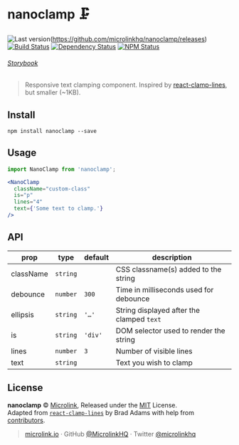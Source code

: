 # nanoclamp 🗜

![Last version](https://img.shields.io/github/tag/microlinkhq/nanoclamp.svg?style=flat-square)(https://github.com/microlinkhq/nanoclamp/releases)
[![Build Status](https://img.shields.io/travis/microlinkhq/nanoclamp/master.svg?style=flat-square)](https://travis-ci.org/microlinkhq/nanoclamp)
[![Dependency Status](https://david-dm.org/microlinkhq/nanoclamp.svg?style=flat-square)](https://david-dm.org/microlinkhq/nanoclamp)
[![NPM Status](https://img.shields.io/npm/dm/nanoclamp.svg?style=flat-square)](https://www.npmjs.org/package/nanoclamp)

###### [Storybook](https://nanoclamp.netlify.com/)

> Responsive text clamping component. Inspired by [react-clamp-lines](https://github.com/zoltantothcom/react-clamp-lines), but smaller (~1KB).

## Install

```
npm install nanoclamp --save
```


## Usage
```jsx
import NanoClamp from 'nanoclamp';

<NanoClamp
  className="custom-class"
  is="p"
  lines="4"
  text={'Some text to clamp.'}
/>

```

## API

prop | type | default | description |
-----|------|--------------------|-------------|
className | `string` |  | CSS classname(s) added to the string
debounce | `number` | `300` | Time in milliseconds used for debounce
ellipsis | `string` | `'…'` | String displayed after the clamped `text`
is | `string` | `'div'` | DOM selector used to render the string
lines | `number` | `3` | Number of visible lines
text | `string` |  | Text you wish to clamp

## License

**nanoclamp** © [Microlink](https://microlink.io), Released under the [MIT](https://github.com/microlinkhq/nanoclamp/blob/master/LICENSE.md) License.<br>
Adapted from [`react-clamp-lines`](https://github.com/zoltantothcom/react-clamp-lines) by Brad Adams with help from [contributors](https://github.com/microlinkhq/nanoclamp/contributors).

> [microlink.io](https://microlink.io) · GitHub [@MicrolinkHQ](https://github.com/microlinkhq) · Twitter [@microlinkhq](https://twitter.com/microlinkhq)
